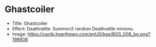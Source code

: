 # Ghastcoiler
- Title:  Ghastcoiler
- Effect:  Deathrattle: Summon2 random Deathrattle minions.
- Image:  https://cards.hearthpwn.com/enUS/bgs/BGS_008_bg.png?198608
